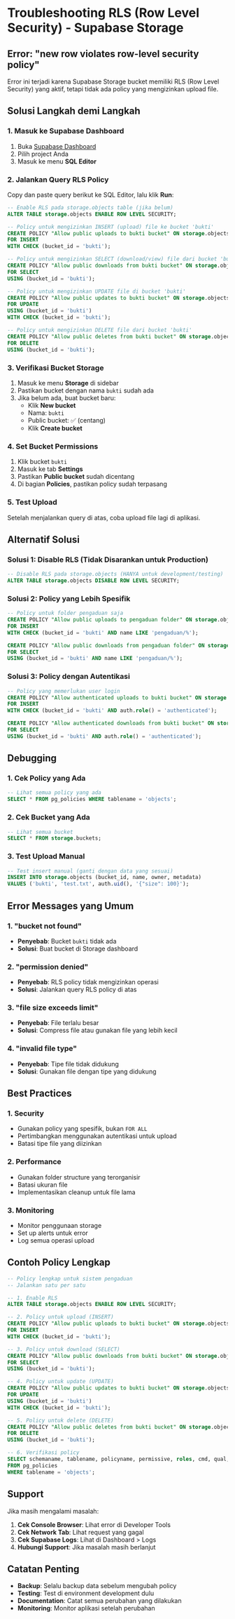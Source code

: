 # Troubleshooting RLS (Row Level Security) - Supabase Storage

## Error: "new row violates row-level security policy"

Error ini terjadi karena Supabase Storage bucket memiliki RLS (Row Level Security) yang aktif, tetapi tidak ada policy yang mengizinkan upload file.

## Solusi Langkah demi Langkah

### 1. Masuk ke Supabase Dashboard

1. Buka [Supabase Dashboard](https://supabase.com/dashboard)
2. Pilih project Anda
3. Masuk ke menu **SQL Editor**

### 2. Jalankan Query RLS Policy

Copy dan paste query berikut ke SQL Editor, lalu klik **Run**:

```sql
-- Enable RLS pada storage.objects table (jika belum)
ALTER TABLE storage.objects ENABLE ROW LEVEL SECURITY;

-- Policy untuk mengizinkan INSERT (upload) file ke bucket 'bukti'
CREATE POLICY "Allow public uploads to bukti bucket" ON storage.objects
FOR INSERT 
WITH CHECK (bucket_id = 'bukti');

-- Policy untuk mengizinkan SELECT (download/view) file dari bucket 'bukti'
CREATE POLICY "Allow public downloads from bukti bucket" ON storage.objects
FOR SELECT 
USING (bucket_id = 'bukti');

-- Policy untuk mengizinkan UPDATE file di bucket 'bukti'
CREATE POLICY "Allow public updates to bukti bucket" ON storage.objects
FOR UPDATE 
USING (bucket_id = 'bukti')
WITH CHECK (bucket_id = 'bukti');

-- Policy untuk mengizinkan DELETE file dari bucket 'bukti'
CREATE POLICY "Allow public deletes from bukti bucket" ON storage.objects
FOR DELETE 
USING (bucket_id = 'bukti');
```

### 3. Verifikasi Bucket Storage

1. Masuk ke menu **Storage** di sidebar
2. Pastikan bucket dengan nama `bukti` sudah ada
3. Jika belum ada, buat bucket baru:
   - Klik **New bucket**
   - Nama: `bukti`
   - Public bucket: ✅ (centang)
   - Klik **Create bucket**

### 4. Set Bucket Permissions

1. Klik bucket `bukti`
2. Masuk ke tab **Settings**
3. Pastikan **Public bucket** sudah dicentang
4. Di bagian **Policies**, pastikan policy sudah terpasang

### 5. Test Upload

Setelah menjalankan query di atas, coba upload file lagi di aplikasi.

## Alternatif Solusi

### Solusi 1: Disable RLS (Tidak Disarankan untuk Production)

```sql
-- Disable RLS pada storage.objects (HANYA untuk development/testing)
ALTER TABLE storage.objects DISABLE ROW LEVEL SECURITY;
```

### Solusi 2: Policy yang Lebih Spesifik

```sql
-- Policy untuk folder pengaduan saja
CREATE POLICY "Allow public uploads to pengaduan folder" ON storage.objects
FOR INSERT 
WITH CHECK (bucket_id = 'bukti' AND name LIKE 'pengaduan/%');

CREATE POLICY "Allow public downloads from pengaduan folder" ON storage.objects
FOR SELECT 
USING (bucket_id = 'bukti' AND name LIKE 'pengaduan/%');
```

### Solusi 3: Policy dengan Autentikasi

```sql
-- Policy yang memerlukan user login
CREATE POLICY "Allow authenticated uploads to bukti bucket" ON storage.objects
FOR INSERT 
WITH CHECK (bucket_id = 'bukti' AND auth.role() = 'authenticated');

CREATE POLICY "Allow authenticated downloads from bukti bucket" ON storage.objects
FOR SELECT 
USING (bucket_id = 'bukti' AND auth.role() = 'authenticated');
```

## Debugging

### 1. Cek Policy yang Ada

```sql
-- Lihat semua policy yang ada
SELECT * FROM pg_policies WHERE tablename = 'objects';
```

### 2. Cek Bucket yang Ada

```sql
-- Lihat semua bucket
SELECT * FROM storage.buckets;
```

### 3. Test Upload Manual

```sql
-- Test insert manual (ganti dengan data yang sesuai)
INSERT INTO storage.objects (bucket_id, name, owner, metadata)
VALUES ('bukti', 'test.txt', auth.uid(), '{"size": 100}');
```

## Error Messages yang Umum

### 1. "bucket not found"
- **Penyebab**: Bucket `bukti` tidak ada
- **Solusi**: Buat bucket di Storage dashboard

### 2. "permission denied"
- **Penyebab**: RLS policy tidak mengizinkan operasi
- **Solusi**: Jalankan query RLS policy di atas

### 3. "file size exceeds limit"
- **Penyebab**: File terlalu besar
- **Solusi**: Compress file atau gunakan file yang lebih kecil

### 4. "invalid file type"
- **Penyebab**: Tipe file tidak didukung
- **Solusi**: Gunakan file dengan tipe yang didukung

## Best Practices

### 1. Security
- Gunakan policy yang spesifik, bukan `FOR ALL`
- Pertimbangkan menggunakan autentikasi untuk upload
- Batasi tipe file yang diizinkan

### 2. Performance
- Gunakan folder structure yang terorganisir
- Batasi ukuran file
- Implementasikan cleanup untuk file lama

### 3. Monitoring
- Monitor penggunaan storage
- Set up alerts untuk error
- Log semua operasi upload

## Contoh Policy Lengkap

```sql
-- Policy lengkap untuk sistem pengaduan
-- Jalankan satu per satu

-- 1. Enable RLS
ALTER TABLE storage.objects ENABLE ROW LEVEL SECURITY;

-- 2. Policy untuk upload (INSERT)
CREATE POLICY "Allow public uploads to bukti bucket" ON storage.objects
FOR INSERT 
WITH CHECK (bucket_id = 'bukti');

-- 3. Policy untuk download (SELECT)
CREATE POLICY "Allow public downloads from bukti bucket" ON storage.objects
FOR SELECT 
USING (bucket_id = 'bukti');

-- 4. Policy untuk update (UPDATE)
CREATE POLICY "Allow public updates to bukti bucket" ON storage.objects
FOR UPDATE 
USING (bucket_id = 'bukti')
WITH CHECK (bucket_id = 'bukti');

-- 5. Policy untuk delete (DELETE)
CREATE POLICY "Allow public deletes from bukti bucket" ON storage.objects
FOR DELETE 
USING (bucket_id = 'bukti');

-- 6. Verifikasi policy
SELECT schemaname, tablename, policyname, permissive, roles, cmd, qual, with_check 
FROM pg_policies 
WHERE tablename = 'objects';
```

## Support

Jika masih mengalami masalah:

1. **Cek Console Browser**: Lihat error di Developer Tools
2. **Cek Network Tab**: Lihat request yang gagal
3. **Cek Supabase Logs**: Lihat di Dashboard > Logs
4. **Hubungi Support**: Jika masalah masih berlanjut

## Catatan Penting

- **Backup**: Selalu backup data sebelum mengubah policy
- **Testing**: Test di environment development dulu
- **Documentation**: Catat semua perubahan yang dilakukan
- **Monitoring**: Monitor aplikasi setelah perubahan 